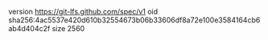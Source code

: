 version https://git-lfs.github.com/spec/v1
oid sha256:4ac5537e420d610b32554673b06b33606df8a72e100e3584164cb6ab4d404c2f
size 2560
